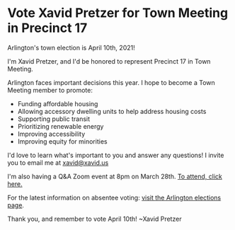 # Vote Xavid Pretzer for Town Meeting in Precinct 17

Arlington's town election is April 10th, 2021!

I'm Xavid Pretzer, and I'd be honored to represent Precinct 17 in Town Meeting.

Arlington faces important decisions this year. I hope to become a Town Meeting member to promote:
* Funding affordable housing
* Allowing accessory dwelling units to help address housing costs
* Supporting public transit
* Prioritizing renewable energy
* Improving accessibility
* Improving equity for minorities

I'd love to learn what's important to you and answer any questions! I invite you to email me at xavid@xavid.us

I'm also having a Q&A Zoom event at 8pm on March 28th. [To attend, click here.](
 https://us02web.zoom.us/j/85902596136?pwd=cWRSRU56ZU1qK2Q4aG14NXFrYkM2QT09)

For the latest information on absentee voting: [visit the Arlington elections page](http://arlingtonma.gov/i-want-to/vote).

Thank you, and remember to vote April 10th!
~Xavid Pretzer
